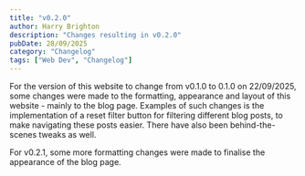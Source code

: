 ```yaml
---
title: "v0.2.0"
author: Harry Brighton
description: "Changes resulting in v0.2.0"
pubDate: 28/09/2025
category: "Changelog"
tags: ["Web Dev", "Changelog"]
---
```

For the version of this website to change from v0.1.0 to 0.1.0 on 22/09/2025, some changes were made to the formatting, appearance and layout of this website - mainly to the blog page.
Examples of such changes is the implementation of a reset filter button for filtering different blog posts, to make navigating these posts easier. There have also been behind-the-scenes tweaks as well.

For v0.2.1, some more formatting changes were made to finalise the appearance of the blog page.